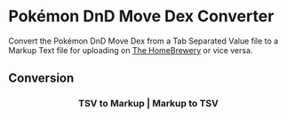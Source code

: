 <link rel="stylesheet" href="{{ site.baseurl }}/styles.css">
<script src="https://code.jquery.com/jquery-3.4.1.min.js"></script>
<script src="{{ site.baseurl }}/converter.js"></script>

# Pokémon DnD Move Dex Converter

Convert the Pokémon DnD Move Dex from a Tab Separated Value file to a Markup Text file for uploading on [The HomeBrewery](https://homebrewery.naturalcrit.com) or vice versa.

## Conversion

<h3 align="center"><a onclick="tsvToMarkup()">TSV to Markup</a> | <a onclick="markupToTsv()">Markup to TSV</a></h3>

<div id="tsv-markup" hidden>
    <div><input id="tsv" type="file" accept=".tsv"/></div>
    <div id="display">
        <div class="minwidth">
            <div style="float:left">Display <a onclick="">input</a> | <a onclick="">output</a></div>
            <div style="float:right"><button onclick="download()">Download</button></div>
        </div>
        <hr/>
        <div>
            <span id="input" hidden></span>
            <span id="output" hidden></span>
        </div>
    </div>
</div>
